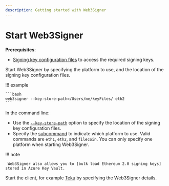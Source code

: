```yaml
---
description: Getting started with Web3Signer
---
```


# Start Web3Signer

**Prerequisites**:

* [Signing key configuration files] to access the required signing keys.

Start Web3Signer by specifying the platform to use, and the location of the signing key
configuration files.

!!! example

    ```bash
    web3signer --key-store-path=/Users/me/keyFiles/ eth2
    ```

In the command line:

* Use the [`--key-store-path`](../../Reference/CLI/CLI-Syntax.md#key-store-path) option to specify
    the location of the signing key configuration files.
* Specify the [subcommand] to indicate which platform to use. Valid commands are `eth1`, `eth2`, and
    `filecoin`. You can only specify one platform when starting Web3Signer.

!!! note

     Web3Signer also allows you to [bulk load Ethereum 2.0 signing keys] stored in Azure Key Vault.

Start the client, for example [Teku] by specifying the Web3Signer details.

<!-- Links -->
[Signing key configuration files]: ../Use-Signing-Keys.md
[Teku]: https://docs.teku.pegasys.tech/en/latest/HowTo/External-Signer/Use-External-Signer/
[subcommand]: ../../Reference/CLI/CLI-Subcommands.md
[bulk load Ethereum 2.0 signing keys]: ../Use-Signing-Keys.md#bulk-loading-ethereum-20-keys